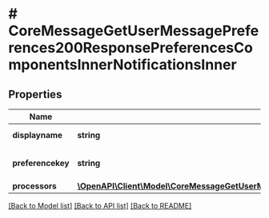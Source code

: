 # # CoreMessageGetUserMessagePreferences200ResponsePreferencesComponentsInnerNotificationsInner

## Properties

Name | Type | Description | Notes
------------ | ------------- | ------------- | -------------
**displayname** | **string** | Display name | [optional]
**preferencekey** | **string** | Preference key | [optional] [default to 'null']
**processors** | [**\OpenAPI\Client\Model\CoreMessageGetUserMessagePreferences200ResponsePreferencesComponentsInnerNotificationsInnerProcessorsInner[]**](CoreMessageGetUserMessagePreferences200ResponsePreferencesComponentsInnerNotificationsInnerProcessorsInner.md) |  | [optional]

[[Back to Model list]](../../README.md#models) [[Back to API list]](../../README.md#endpoints) [[Back to README]](../../README.md)
